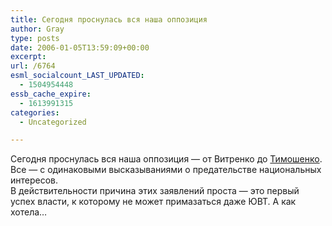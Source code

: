 ```yaml
---
title: Сегодня проснулась вся наша оппозиция
author: Gray
type: posts
date: 2006-01-05T13:59:09+00:00
excerpt:
url: /6764
esml_socialcount_LAST_UPDATED:
  - 1504954448
essb_cache_expire:
  - 1613991315
categories:
  - Uncategorized

---
```








Сегодня проснулась вся наша оппозиция &#8212; от Витренко до <a href="http://www.korrespondent.net/main/141260" target="_blank">Тимошенко</a>. Все &#8212; с одинаковыми высказываниями о предательстве национальных интересов.  
В действительности причина этих заявлений проста &#8212; это первый успех власти, к которому не может примазаться даже ЮВТ. А как хотела&#8230;